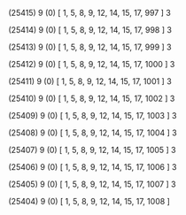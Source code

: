 (25415) 9 (0) [ 1, 5, 8, 9, 12, 14, 15, 17, 997 ] 3 


(25414) 9 (0) [ 1, 5, 8, 9, 12, 14, 15, 17, 998 ] 3 


(25413) 9 (0) [ 1, 5, 8, 9, 12, 14, 15, 17, 999 ] 3 


(25412) 9 (0) [ 1, 5, 8, 9, 12, 14, 15, 17, 1000 ] 3 


(25411) 9 (0) [ 1, 5, 8, 9, 12, 14, 15, 17, 1001 ] 3 


(25410) 9 (0) [ 1, 5, 8, 9, 12, 14, 15, 17, 1002 ] 3 


(25409) 9 (0) [ 1, 5, 8, 9, 12, 14, 15, 17, 1003 ] 3 


(25408) 9 (0) [ 1, 5, 8, 9, 12, 14, 15, 17, 1004 ] 3 


(25407) 9 (0) [ 1, 5, 8, 9, 12, 14, 15, 17, 1005 ] 3 


(25406) 9 (0) [ 1, 5, 8, 9, 12, 14, 15, 17, 1006 ] 3 


(25405) 9 (0) [ 1, 5, 8, 9, 12, 14, 15, 17, 1007 ] 3 


(25404) 9 (0) [ 1, 5, 8, 9, 12, 14, 15, 17, 1008 ]  

